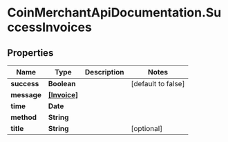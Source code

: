 # CoinMerchantApiDocumentation.SuccessInvoices

## Properties
Name | Type | Description | Notes
------------ | ------------- | ------------- | -------------
**success** | **Boolean** |  | [default to false]
**message** | [**[Invoice]**](Invoice.md) |  | 
**time** | **Date** |  | 
**method** | **String** |  | 
**title** | **String** |  | [optional] 


